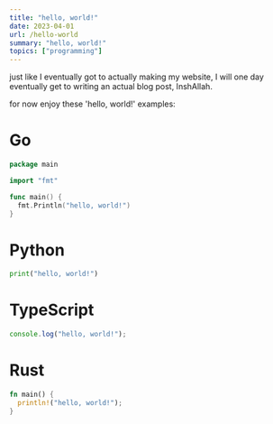 ```yaml
---
title: "hello, world!"
date: 2023-04-01
url: /hello-world
summary: "hello, world!"
topics: ["programming"]
---
```


just like I eventually got to actually making my website,
I will one day eventually get to writing an actual blog post, InshAllah.

for now enjoy these 'hello, world!' examples:

# Go

```go
package main

import "fmt"

func main() {
  fmt.Println("hello, world!")
}
```

# Python

```py
print("hello, world!")
```

# TypeScript

```ts
console.log("hello, world!");
```

# Rust

```rs
fn main() {
  println!("hello, world!");
}
```
